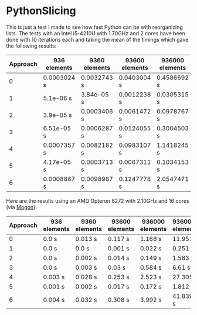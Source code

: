 # PythonSlicing

This is just a test I made to see how fast Python can be with reorganizing lists.
The tests with an Intel i5-4210U with 1.70GHz and 2 cores have been done with 10 iterations each
and taking the mean of the timings which gave the following results:

Approach    | 936 elements  | 9360 elements |93600 elements |936000 elements|9360000 elements|
------------|---------------|---------------|---------------|---------------|----------------|
0           |  0.0003024 s    |  0.0032743 s    |  0.0403004 s    |  0.4586692 s    |  4.7831763 s     |
1           |  5.1e-06 s      |  3.84e-05 s     |  0.0012238 s    |  0.0305315 s    |  0.3939106 s     |
2           |  3.9e-05 s      |  0.0003406 s    |  0.0061472 s    |  0.0978767 s    |  1.1627915 s     |
3           |  6.51e-05 s     |  0.0006287 s    |  0.0124055 s    |  0.3004503 s    |  3.772804 s      |
4           |  0.0007357 s    |  0.0082182 s    |  0.0983107 s    |  1.1418245 s    |  11.8952948 s    |
5           |  4.17e-05 s     |  0.0003713 s    |  0.0067311 s    |  0.1034153 s    |  1.2939473 s     |
6           |  0.0008867 s    |  0.0098987 s    |  0.1247778 s    |  2.0547471 s    |  23.6235469 s    |

Here are the results using an AMD Opteron 6272 with 2.10GHz and 16 cores (via [Mogon](www.hpc.uni-mainz.de)):

Approach    | 936 elements  | 9360 elements |93600 elements |936000 elements|9360000 elements|
------------|---------------|---------------|---------------|---------------|----------------|
0           |   0.0 s    |  0.013 s    |  0.117 s    |  1.168 s    |  11.951 s     |
1           |   0.0 s      |  0.0 s     |  0.001 s    |  0.022 s    |  0.251 s     |
2           |   0.0 s      |  0.002 s    |  0.014 s    |  0.149 s    |  1.583 s     |
3           |   0.0 s     |  0.003 s    |  0.03 s    |  0.584 s    |  6.61 s      |
4           |  0.003 s    |  0.028 s    |  0.253 s    |  2.523 s    |  27.305 s    |
5           |  0.001 s     |  0.002 s    |  0.017 s    |  0.172 s    |  1.812 s     |
6           |  0.004 s    |  0.032 s    |  0.308 s    |  3.992 s    |  41.8399 s    |

